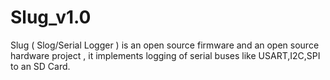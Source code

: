 # Slug_v1.0
Slug ( Slog/Serial Logger ) is an open source firmware and an open source hardware project , it implements logging of serial buses like USART,I2C,SPI to an SD Card.

